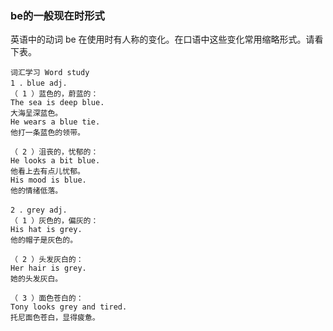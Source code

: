 ### be的一般现在时形式
英语中的动词 be 在使用时有人称的变化。在口语中这些变化常用缩略形式。请看下表。












```
词汇学习 Word study 
1 ．blue adj. 
（ 1 ）蓝色的，蔚蓝的： 
The sea is deep blue. 
大海呈深蓝色。 
He wears a blue tie. 
他打一条蓝色的领带。 

（ 2 ）沮丧的，忧郁的： 
He looks a bit blue. 
他看上去有点儿忧郁。 
His mood is blue. 
他的情绪低落。 

2 ．grey adj. 
（ 1 ）灰色的，偏灰的： 
His hat is grey. 
他的帽子是灰色的。 

（ 2 ）头发灰白的： 
Her hair is grey. 
她的头发灰白。 

（ 3 ）面色苍白的： 
Tony looks grey and tired. 
托尼面色苍白，显得疲惫。 
```